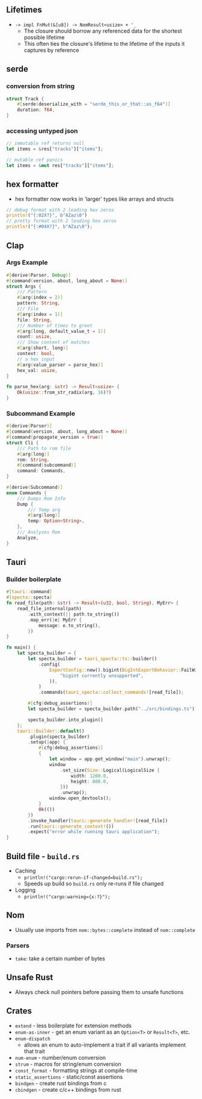 ## Lifetimes

- `-> impl FnMut(&[u8]) -> NomResult<usize> + '_`
    - The closure should borrow any referenced data for the shortest possible lifetime
    - This often ties the closure's lifetime to the lifetime of the inputs it captures by reference

## serde

### conversion from string

```rust
struct Track {
    #[serde(deserialize_with = "serde_this_or_that::as_f64")]
    duration: f64,
}
```

### accessing untyped json

```rs
// immutable ref returns null
let items = &res["tracks"]["items"];

// mutable ref panics
let items = &mut res["tracks"]["items"];
```

## hex formatter

- hex formatter now works in 'larger' types like arrays and structs

```rust
// debug format with 2 leading hex zeros
println!("{:02X?}", b"AZaz\0")
// pretty format with 2 leading hex zeros
println!("{:#04X?}", b"AZaz\0");
```

## Clap

### Args Example

```rust
#[derive(Parser, Debug)]
#[command(version, about, long_about = None)]
struct Args {
    /// Pattern
    #[arg(index = 2)]
    pattern: String,
    /// File
    #[arg(index = 1)]
    file: String,
    /// Number of times to greet
    #[arg(long, default_value_t = 1)]
    count: usize,
    /// Show context of matches
    #[arg(short, long)]
    context: bool,
    // a hex input
    #[arg(value_parser = parse_hex)]
    hex_val: usize,
}

fn parse_hex(arg: &str) -> Result<usize> {
    Ok(usize::from_str_radix(arg, 16)?)
}
```

### Subcommand Example

```rust
#[derive(Parser)]
#[command(version, about, long_about = None)]
#[command(propagate_version = true)]
struct Cli {
    /// Path to rom file
    #[arg(long)]
    rom: String,
    #[command(subcommand)]
    command: Commands,
}

#[derive(Subcommand)]
enum Commands {
    /// Dumps Rom Info
    Dump {
        /// Temp arg
        #[arg(long)]
        temp: Option<String>,
    },
    /// Analyzes Rom
    Analyze,
}
```

## Tauri

### Builder boilerplate

```rust
#[tauri::command]
#[specta::specta]
fn read_file(path: &str) -> Result<(u32, bool, String), MyErr> {
    read_file_internal(path)
        .with_context(|| path.to_string())
        .map_err(|e| MyErr {
            message: e.to_string(),
        })
}

fn main() {
    let specta_builder = {
        let specta_builder = tauri_specta::ts::builder()
            .config(
                ExportConfig::new().bigint(BigIntExportBehavior::FailWithReason(
                    "bigint currently unsupported",
                )),
            )
            .commands(tauri_specta::collect_commands![read_file]);

        #[cfg(debug_assertions)]
        let specta_builder = specta_builder.path("../src/bindings.ts");

        specta_builder.into_plugin()
    };
    tauri::Builder::default()
        .plugin(specta_builder)
        .setup(|app| {
            #[cfg(debug_assertions)]
            {
                let window = app.get_window("main").unwrap();
                window
                    .set_size(Size::Logical(LogicalSize {
                        width: 1200.0,
                        height: 800.0,
                    }))
                    .unwrap();
                window.open_devtools();
            }
            Ok(())
        })
        .invoke_handler(tauri::generate_handler![read_file])
        .run(tauri::generate_context!())
        .expect("error while running tauri application");
}
```

## Build file - `build.rs`

- Caching
    - `println!("cargo:rerun-if-changed=build.rs");`
    - Speeds up build so `build.rs` only re-runs if file changed
- Logging
    - `println!("cargo:warning={x:?}");`

## Nom

- Usually use imports from `nom::bytes::complete` instead of `nom::complete`

### Parsers

- `take`: take a certain number of bytes

## Unsafe Rust

- Always check null pointers before passing them to unsafe functions

## Crates

- `extend` - less boilerplate for extension methods
- `enum-as-inner` - get an enum variant as an `Option<T>` or `Result<T>`, etc.
- `enum-dispatch`
    - allows an enum to auto-implement a trait if all variants implement that trait
- `num-enum` - number/enum conversion
- `strum` - macros for string/enum conversion
- `const_format` - formatting strings at compile-time
- `static_assertions` - static/const assertions
- `bindgen` - create rust bindings from c
- `cbindgen` - create c/c++ bindings from rust
